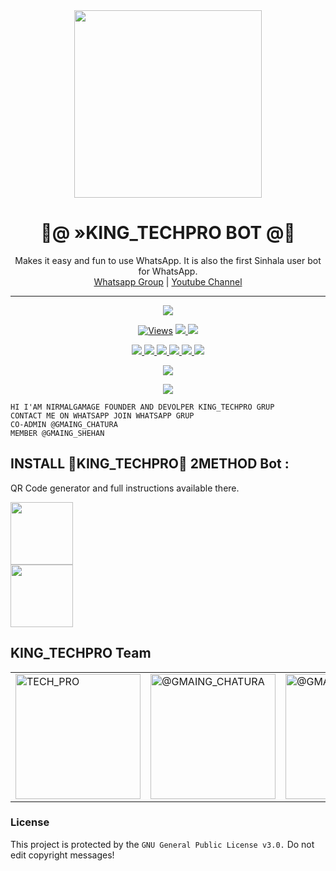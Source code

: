 <div align="center">
  <img src="https://i.ibb.co/TWZ4M4r/photo-2021-11-12-08-59-06.jpg" width="300" height="300">
  <h1>🔰@ »KING_TECHPRO BOT @🔰</h1>
</div>
<p align="center">
    Makes it easy and fun to use WhatsApp. It is also the first Sinhala user bot for WhatsApp.
    <br>
        <a href="https://chat.whatsapp.com/I5CnpqgovSG37R4muJtIZp">Whatsapp Group</a> |
        <a href="shorturl.at/aemyL">Youtube Channel</a>
    <br>
</p>

----

<p align="center">
  <a href="https://github.com/KINGTECHPRO/KING_TPWHATSAPPBOT">
    <img src="https://img.shields.io/docker/pulls/blackamda/queenamdi?style=flat-square&label=Docker+Pulls">

<p align="center">

  <a href="https://github.com/KINGTECHPRO/KING_TPWHATSAPPBOT">
    <img src="https://hits.seeyoufarm.com/api/count/incr/badge.svg?url=https://github.com/KINGTECHPRO/KING_TPWHATSAPPBOT" alt="Views"/></a>
  
  </a>
  <a href="https://github.com/KINGTECHPRO/KING_TPWHATSAPPBOT/fork">
    <img src="https://img.shields.io/github/forks/KINGTECHPRO/KING_TPWHATSAPPBOT?label=Fork&style=social">
    
  </a>
  <a href="https://github.com/KINGTECHPRO/KING_TPWHATSAPPBOT/stargazers">
    <img src="https://img.shields.io/github/stars/KINGTECHPRO/KING_TPWHATSAPPBOT?style=social">
  </a>
</p>

<p align="center">
  <a href="https://github.com/KINGTECHPRO/KING_TPWHATSAPPBOT">
    <img src="https://img.shields.io/github/repo-size/KINGTECHPRO/KING_TPWHATSAPPBOT?color=purple&label=Repo%20Size&style=plastic">

  </a>
  <a href="https://github.com/KINGTECHPRO/KING_TPWHATSAPPBOT">
    <img src="https://img.shields.io/github/license/KINGTECHPRO/KING_TPWHATSAPPBOT?color=purple&label=License&style=plastic">

  </a>
  <a href="https://github.com/KINGTECHPRO/KING_TPWHATSAPPBOT">
    <img src="https://img.shields.io/github/languages/top/KINGTECHPRO/KING_TPWHATSAPPBOT?color=purple&label=Javascript&style=plastic">

  </a>
  <a href="https://github.com/KINGTECHPRO/KING_TPWHATSAPPBOT">
    <img src="https://img.shields.io/static/v1?label=Author&message=@NIRMAL%20GAMAGE&color=purple&style=plastic">
</a>
  <a href="https://github.com/KINGTECHPRO/KING_TPWHATSAPPBOT">
    <img src="https://img.shields.io/static/v1?label=Author&message=@CHATHURA%20EHELAPE&color=purple&style=plastic">

  </a>
   </a>
  <a href="https://github.com/KINGTECHPRO/KING_TPWHATSAPPBOT">
    <img src="https://img.shields.io/static/v1?label=Author&message=@GAMING SHEHAN%20EHELAPE&color=purple&style=plastic">

  </a>
  </p>
 <p align="center">
  <a href="https://wa.me/94707728716">
    <img src="https://img.shields.io/badge/Contact%20Me%20On%20Whatsapp-KING_%20TECHPRO%20LEADER%20Bot-purple&style=plastic">

  </a>
  </p>
 <p align="center">
  <a href="https://wa.me/94786315446">
    <img src="https://img.shields.io/badge/Contact%20Me%20On%20Whatsapp-KING_%20TECHPRO%20CO-ADMIN%20Bot-purple&style=plastic">

  </a>
</p>

```
HI I'AM NIRMALGAMAGE FOUNDER AND DEVOLPER KING_TECHPRO GRUP
CONTACT ME ON WHATSAPP JOIN WHATSAPP GRUP
CO-ADMIN @GMAING_CHATURA
MEMBER @GMAING_SHEHAN
```

## INSTALL 🔰KING_TECHPRO🔰 2METHOD Bot :
QR Code generator and full instructions available there.
<div>
	<a href="https://replit.com/@NIRMALGAMAGE/KINGTECH-PRO-QR-CODE">
<img src="https://replit.com/badge/github/quiec/NIRMALGA" width="100"></br></a>
</div>

<div>
	<a href="https://dashboard.heroku.com/new?template=https://github.com/KINGTECHPRO/KING_TPWHATSAPPBOT">
<img src="https://www.herokucdn.com/deploy/button.svg" width="100"></br></a>
</div>

## KING_TECHPRO Team

<table>
										<tbody>
											<tr>
												<td><a href="https://github.com/KINGTECHPRO/"><img src="https://i.ibb.co/CmGCxDQ/artworks-000249837946-798hgw-t500x500.jpg" width="200" height="200" alt="TECH_PRO"></a></td>                 
												<td><a href="https://www.instagram.com/sinhalaya_official_/"><img src="https://i.ibb.co/t8d84wT/Screenshot-20211116-124010-2.png" width="200" height="200" alt="@GMAING_CHATURA"></a></td>
												<td><a href="shorturl.at/aemyL/"><img src="https://i.ibb.co/KwGKmY4/GAMING-SHEHAN.png" width="200" height="200" alt="@GMAING_SHEHAN"></a></td>
											</tr>
										</tbody>
									</table>
                  <table>

### License
This project is protected by the `GNU General Public License v3.0.`
Do not edit copyright messages!

